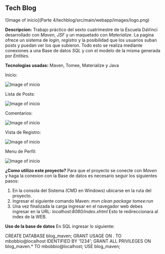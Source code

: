 ## Tech Blog

![Image of inicio](Parte 4/techblog/src/main/webapp/images/logo.png)

**Descripcion:**
Trabajo práctico del sexto cuatrimestre de la Escuela DaVinci desarrollado con *Maven*, *JSF* y un maquetado con *Materialize*.
La pagina ofrece un sistema de *login*, *registro* y la posibilidad que los usuarios suban posts y puedan ver los que subieron.
Todo esto se realiza mediante conexiones a una Base de datos *SQL* y con el modelo de la misma generada por *Entities*.

**Tecnologias usadas:**
Maven, Tomee, Materialize y Java

Inicio:

![Image of inicio](src/main/webapp/images/Captura5.JPG)

Lista de Posts:

![Image of inicio](src/main/webapp/images/Captura2.JPG)

Comentarios:

![Image of inicio](src/main/webapp/images/Captura3.JPG)

Vista de Registro:

![Image of inicio](src/main/webapp/images/Captura4.JPG)

Menu de Perfil:

![Image of inicio](src/main/webapp/images/Captura.JPG)

**¿Como utilizo este proyecto?**
Para que el proyecto se conecte con *Maven* y haga la conexion con la Base de datos es necesario seguir los siguientes pasos:
1) En la consola del Sistema (CMD en Windows) ubicarse en la ruta del proyecto.
2) Ingresar el siguiente comando Maven: 
  *mvn clean package tomee:run*
3) Una vez finalizada la carga ingresar en el navegador web debes ingresar en la URL:
  *localhost:8080/index.xhtml*
  Esto te redireccionara al index de la WEB.

**Uso de la base de datos**
En SQL ingresar lo siguiente:

CREATE DATABASE blog_maven;
GRANT USAGE ON *.* TO mbobbio@localhost IDENTIFIED BY '1234';
GRANT ALL PRIVILEGES ON blog_maven.* TO mbobbio@localhost;
USE blog_maven;
